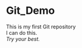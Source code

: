 # Git_Demo
This is my first Git repository
<br>I can do this.
<br><i>Try your best.























